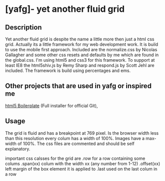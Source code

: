 [yafg]- yet another fluid grid
==================================================

Description
--------------------------------------

Yet another fluid grid is despite the name a little more then just a html css grid.
Actually its a little framework for my web development work. It is build to use the mobile first approach. Included are the normalize.css by Nicolas Gallagher and some other css resets and defaults by me which are found in the global.css. I'm using html5 and css3 for this framework. To support at least IE8 the html5shiv.js by Remy Sharp and respond.js by Scott Jehl are included.
The framework is build using percentages and ems. 


Other projects that are used in yafg or inspired me
--------------------------------------

[html5 Boilerplate](https://code.google.com/p/msysgit/) (Full installer for official Git),



Usage
----------------------------

The grid is fluid and has a breakpoint at 769 pixel. Is the browser width less than this resolution every colum has a width of 100%. Images have a max-width of 100%. 
The css files are commented and should be self explanatory.

important css calsses for the grid are 
.row		for a row containing some colums
.span(xx)	colum with the width xx (any number from 1-12)
.offset(xx)	left margin of the box element it is applied to 
.last 		used on the last colum in a row


	
